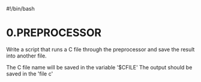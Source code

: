 #!/bin/bash
# 0.PREPROCESSOR
Write a script that runs a C file through the preprocessor and save the result into another file.

The C file name will be saved in the variable '$CFILE'
The output should be saved in the 'file c'
